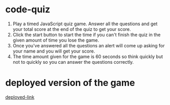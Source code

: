 # code-quiz
1. Play a timed JavaScript quiz game. Answer all the questions and get your total score at the end of the quiz to get your score.
2. Click the start button to start the time if you can't finish the quiz in the given amount of time you lose the game.
3. Once you've answered all the questions an alert will come up asking for your name and you will get your score. 
4. The time amount given for the game is 60 seconds so think quickly but not to quickly so you can answer the questions correctly.

# deployed version of the game
[deployed-link](https://clintrizzo.github.io/code-quiz/)